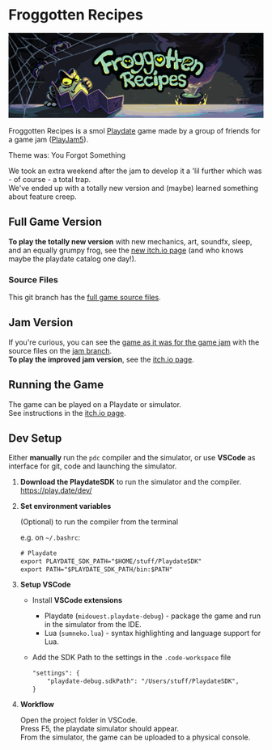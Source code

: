 # Froggotten Recipes

![Game art showing Froggo and title](promo/website_header.png?raw=true)

Froggotten Recipes is a smol [Playdate](https://play.date) game made by a group of friends for a game jam ([PlayJam5](https://itch.io/jam/playjam-5)).

 Theme was: You Forgot Something


We took an extra weekend after the jam to develop it a 'lil further which was - of course - a total trap.  
We've ended up with a totally new version and (maybe) learned something about feature creep.



## Full Game Version
**To play the totally new version** with new mechanics, art, soundfx, sleep, and an equally grumpy frog, see the [new itch.io page](https://iralmeida.itch.io/froggotten-recipes) (and who knows maybe the playdate catalog one day!).  

### Source Files
This git branch has the [full game source files](https://github.com/britalmeida/project_loose/tree/main).


## Jam Version
If you're curious, you can see the [game as it was for the game jam](https://github.com/britalmeida/project_loose/releases/tag/improved_jam) with the source files on the [jam branch](https://github.com/britalmeida/project_loose/tree/jam_version).  
**To play the improved jam version**, see the [itch.io page](https://iralmeida.itch.io/froggotten-recipes-jam).



## Running the Game
The game can be played on a Playdate or simulator.  
See instructions in the [itch.io page](https://iralmeida.itch.io/froggotten-recipes).
 
## Dev Setup

Either **manually** run the `pdc` compiler and the simulator, or use **VSCode** as interface for git, code and launching the simulator.

1. **Download the PlaydateSDK** to run the simulator and the compiler.  
https://play.date/dev/

2. **Set environment variables**

    (Optional) to run the compiler from the terminal

    e.g. on `~/.bashrc`:
    ```
    # Playdate
    export PLAYDATE_SDK_PATH="$HOME/stuff/PlaydateSDK"
    export PATH="$PLAYDATE_SDK_PATH/bin:$PATH"
    ```

3. **Setup VSCode**

    - Install **VSCode extensions**
        - Playdate (`midouest.playdate-debug`) - package the game and run in the simulator from the IDE.
        - Lua (`sumneko.lua`) - syntax highlighting and language support for Lua.

    - Add the SDK Path to the settings in the `.code-workspace` file
        ```
        "settings": {
            "playdate-debug.sdkPath": "/Users/stuff/PlaydateSDK",
        }
        ```

4. **Workflow**

    Open the project folder in VSCode.  
    Press F5, the playdate simulator should appear.  
    From the simulator, the game can be uploaded to a physical console.
 
